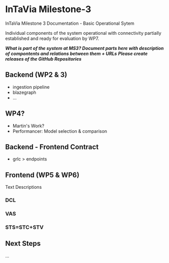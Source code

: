# InTaVia Milestone-3
InTaVia Milestone 3 Documentation - Basic Operational Sytem 

Individual components of the system operational with connectivity partially established and ready for evaluation by WP7.

**_What is part of the system at MS3? Document parts here with description of compontents and relations between them + URLs_**
**_Please create releases of the GitHub Repositories_**

## Backend (WP2 & 3)
- ingestion pipeline
- blazegraph
- ...

## WP4?
- Martin's Work?
- Performancer: Model selection & comparison

## Backend - Frontend Contract
- grlc > endpoints


## Frontend (WP5 & WP6)
Text Descriptions
### DCL

### VAS

### STS=STC+STV

## Next Steps
...
